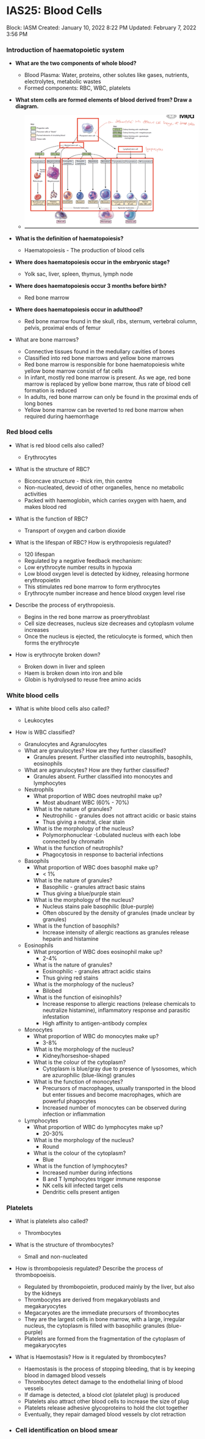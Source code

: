 # IAS25: Blood Cells

Block: IASM
Created: January 10, 2022 8:22 PM
Updated: February 7, 2022 3:56 PM

### Introduction of haematopoietic system
- **What are the two components of whole blood?**
    
    - Blood Plasma: Water, proteins, other solutes like gases, nutrients, electrolytes, metabolic wastes
    - Formed components: RBC, WBC, platelets
- **What stem cells are formed elements of blood derived from? Draw a diagram.**
    
    - ![Screenshot 2021-10-08 at 12.28.15 PM.png](IAS25%20Blood%20Cells%20be99591c58174fd39ec42e5e73b22a00/Screenshot_2021-10-08_at_12.28.15_PM.png)
- **What is the definition of haematopoiesis?**
    
    - Haematopoiesis - The production of blood cells
- **Where does haematopoiesis occur in the embryonic stage?**
    
    - Yolk sac, liver, spleen, thymus, lymph node
- **Where does haematopoiesis occur 3 months before birth?**
    
    - Red bone marrow
- **Where does haematopoiesis occur in adulthood?**
    - Red bone marrow found in the skull, ribs, sternum, vertebral column, pelvis, proximal ends of femur
- What are bone marrows?
    
    - Connective tissues found in the medullary cavities of bones
    - Classified into red bone marrows and yellow bone marrows
    - Red bone marrow is responsible for bone haematopoiesis white yellow bone marrow consist of fat cells
    - In infant, mostly red bone marrow is present. As we age, red bone marrow is replaced by yellow bone marrow, thus rate of blood cell formation is reduced
    - In adults, red bone marrow can only be found in the proximal ends of long bones
    - Yellow bone marrow can be reverted to red bone marrow when required during haemorrhage

### Red blood cells
- What is red blood cells also called?
    
    - Erythrocytes
- What is the structure of RBC?
    
    - Biconcave structure - thick rim, thin centre
    - Non-nucleated, devoid of other organelles, hence no metabolic activities
    - Packed with haemoglobin, which carries oxygen with haem, and makes blood red
- What is the function of RBC?
    
    - Transport of oxygen and carbon dioxide
- What is the lifespan of RBC? How is erythropoiesis regulated?
    
    - 120 lifespan
    - Regulated by a negative feedback mechanism:
    - Low erythrocyte number results in hypoxia
    - Low blood oxygen level is detected by kidney, releasing hormone erythropoietin
    - This stimulates red bone marrow to form erythrocytes
    - Erythrocyte number increase and hence blood oxygen level rise
- Describe the process of erythropoiesis.
    
    - Begins in the red bone marrow as proerythroblast
    - Cell size decreases, nucleus size decreases and cytoplasm volume increases
    - Once the nucleus is ejected, the reticulocyte is formed, which then forms the erythrocyte
- How is erythrocyte broken down?
    
    - Broken down in liver and spleen
    - Haem is broken down into iron and bile
    - Globin is hydrolysed to reuse free amino acids

### White blood cells
- What is white blood cells also called?
    
    - Leukocytes
- How is WBC classified?
    - Granulocytes and Agranulocytes
    - What are granulocytes? How are they further classified?
        - Granules present. Further classified into neutrophils, basophils, eosinophils
    - What are agranulocytes? How are they further classified?
        - Granules absent. Further classified into monocytes and lymphocytes
    - Neutrophils
        - What proportion of WBC does neutrophil make up?
            - Most abudnant WBC (60% - 70%)
        - What is the nature of granules?
            - Neutrophilic - granules does not attract acidic or basic stains
            - Thus giving a neutral, clear stain
        - What is the morphology of the nucleus?
            - Polymorphonuclear -Lobulated nucleus with each lobe connected by chromatin
        - What is the function of neutrophils?
            - Phagocytosis in response to bacterial infections
    - Basophils
        - What proportion of WBC does basophil make up?
            - < 1%
        - What is the nature of granules?
            - Basophilic - granules attract basic stains
            - Thus giving a blue/purple stain
        - What is the morphology of the nucleus?
            - Nucleus stains pale basophilic (blue-purple)
            - Often obscured by the density of granules (made unclear by granules)
        - What is the function of basophils?
            - Increase intensity of allergic reactions as granules release heparin and histamine
    - Eosinophils
        - What proportion of WBC does eosinophil make up?
            - 2-4%
        - What is the nature of granules?
            - Eosinophilic - granules attract acidic stains
            - Thus giving red stains
        - What is the morphology of the nucleus?
            - Bilobed
        - What is the function of eisinophils?
            - Increase response to allergic reactions (release chemicals to neutralize histamine), inflammatory response and parasitic infestation
            - High affinity to antigen-antibody complex
    - Monocytes
        - What proportion of WBC do monocytes make up?
            - 3-8%
        - What is the morphology of the nucleus?
            - Kidney/horseshoe-shaped
        - What is the colour of the cytoplasm?
            - Cytoplasm is blue/gray due to presence of lysosomes, which are azurophilic (blue-liking) granules
        - What is the function of monocytes?
            - Precursors of macrophages, usually transported in the blood but enter tissues and become macrophages, which are powerful phagocytes
            - Increased number of monocytes can be observed during infection or inflammation
    - Lymphocytes
        - What proportion of WBC do lymphocytes make up?
            - 20-30%
        - What is the morphology of the nucleus?
            - Round
        - What is the colour of the cytoplasm?
            - Blue
        - What is the function of lymphocytes?
            - Increased number during infections
            - B and T lymphocytes trigger immune response
            - NK cells kill infected target cells
            - Dendritic cells present antigen

### Platelets
- What is platelets also called?
    
    - Thrombocytes
- What is the structure of thrombocytes?
    
    - Small and non-nucleated
- How is thrombopoiesis regulated? Describe the process of thrombopoeisis.
    
    - Regulated by thrombopoietin, produced mainly by the liver, but also by the kidneys
    - Thrombocytes are derived from megakaryoblasts and megakaryocytes
    - Megacaryotes are the immediate precursors of thrombocytes
    - They are the largest cells in bone marrow, with a large, irregular nucleus, the cytoplasm is filled with basophilic granules (blue-purple)
    - Platelets are formed from the fragmentation of the cytoplasm of megakaryocytes
- What is Haemostasis? How is it regulated by thrombocytes?
    
    - Haemostasis is the process of stopping bleeding, that is by keeping blood in damaged blood vessels
    - Thrombocytes detect damage to the endothelial lining of blood vessels
    - If damage is detected, a blood clot (platelet plug) is produced
    - Platelets also attract other blood cells to increase the size of plug
    - Platelets release adhesive glycoproteins to hold the clot together
    - Eventually, they repair damaged blood vessels by clot retraction

- ### Cell identification on blood smear